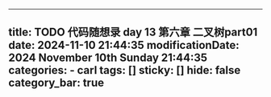 
---
title: TODO  代码随想录 day 13 第六章 二叉树part01
date: 2024-11-10 21:44:35
modificationDate: 2024 November 10th Sunday 21:44:35
categories: 
	- carl
tags: []
sticky: []
hide: false
category_bar: true
---


